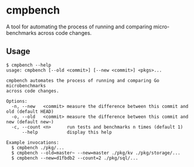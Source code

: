 # cmpbench

A tool for automating the process of running and comparing micro-benchmarks across code changes.

## Usage

```
$ cmpbench --help
usage: cmpbench [--old <commit>] [--new <commit>] <pkgs>...

cmpbench automates the process of running and comparing Go microbenchmarks
across code changes.

Options:
  -n, --new   <commit> measure the difference between this commit and old (default HEAD)
  -o, --old   <commit> measure the difference between this commit and new (default new~)
  -c, --count <n>      run tests and benchmarks n times (default 1)
      --help           display this help

Example invocations:
  $ cmpbench ./pkg/...
  $ cmpbench --old=master~ --new=master ./pkg/kv ./pkg/storage/...
  $ cmpbench --new=d1fbdb2 --count=2 ./pkg/sql/...
```
